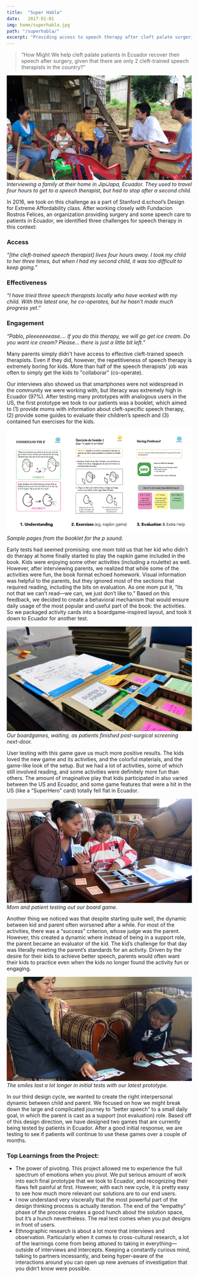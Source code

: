 ```yaml
---
title:  "Super Habla"
date:   2017-01-01
img: home/superhabla.jpg
path: "/superhabla/"
excerpt: "Providing access to speech therapy after cleft palate surgeries in Ecuador"
---
```


> “How Might We help cleft palate patients in Ecuador recover their speech after surgery, given that there are only 2 cleft-trained speech therapists in the country?”

![Interview](./Interview.jpg)
*Interviewing a family at their home in JipiJapa, Ecuador. They used to travel four hours to get to a speech therapist, but had to stop after a second child.*

In 2016, we took on this challenge as a part of Stanford d.school’s Design for Extreme Affordability class.  After working closely with Fundacion Rostros Felices, an organization providing surgery and some speech care to patients in Ecuador, we identified three challenges for speech therapy in this context:

### Access
 *“[the cleft-trained speech therapist] lives four hours away. I took my child to her three times, but when I had my second child, it was too difficult to keep going.”*
### Effectiveness
*“I have tried three speech therapists locally who have worked with my child. With this latest one, he co-operates, but he hasn’t made much progress yet.”*
### Engagement
*“Pablo, pleeeeeeease…. If you do this therapy, we will go get ice cream. Do you want ice cream? Please… there is just a little bit left.”*

Many parents simply didn't have access to effective cleft-trained speech therapists. Even if they did, however, the repetitiveness of speech therapy is extremely boring for kids. More than half of the speech therapists' job was often to simply get the kids to "collaborar" (co-operate).

Our interviews also showed us that smartphones were not widespread in the community we were working with, but literacy was extremely high in Ecuador (97%). After testing many prototypes with analogous users in the US, the first prototype we took to our patients was a booklet, which aimed to (1) provide moms with information about cleft-specific speech therapy, (2) provide some guides to evaluate their children’s speech and (3) contained fun exercises for the kids.

![Interview](./BookPages.png)
*Sample pages from the booklet for the p sound.*

Early tests had seemed promising: one mom told us that her kid who didn't do therapy at home finally started to play the napkin game included in the book. Kids were enjoying some other activities (including a roulette) as well. However, after interviewing parents, we realized that while some of the activities were fun, the book format echoed homework. Visual information was helpful to the parents, but they ignored most of the sections that required reading, including the bits on evaluation. As one mom put it, “its not that we can’t read—we can, we just don’t like to.” Based on this feedback, we decided to create a behavioral mechanism that would ensure daily usage of the most popular and useful part of the book: the activities. So we packaged activity cards into a boardgame-inspired layout, and took it down to Ecuador for another test.

![Interview](./Gamev2.jpg)
*Our boardgames, waiting, as patients finished post-surgical screening next-door.*

User testing with this game gave us much more positive results. The kids loved the new game and its activities, and the colorful materials, and the game-like look of the setup. But we had a lot of activities, some of which still involved reading, and some activities were definitely more fun than others. The amount of imaginative play that kids participated in also varied between the US and Ecuador, and some game features that were a hit in the US (like a “SuperHero” card) totally fell flat in Ecuador.

![Interview](./NormaTais1.png)
*Mom and patient testing out our board game.*


Another thing we noticed was that despite starting quite well, the dynamic between kid and parent often worsened after a while. For most of the activities, there was a “success” criterion, whose judge was the parent. However, this created a dynamic where instead of being in a support role, the parent became an evaluator of the kid. The kid’s challenge for that day was literally meeting the parent’s standards for an activity. Driven by the desire for their kids to achieve better speech, parents would often want their kids to practice even when the kids no longer found the activity fun or engaging.

![Interview](./Emilio.jpg)
*The smiles last a lot longer in initial tests with our latest prototype.*

In our third design cycle, we wanted to create the right interpersonal dynamic between child and parent. We focused on how we might break down the large and complicated journey to “better speech” to a small daily goal, in which the parent is cast as a support (not evaluation) role. Based off of this design direction, we have designed two games that are currently being tested by patients in Ecuador. After a good initial response, we are testing to see if patients will continue to use these games over a couple of months.





### Top Learnings from the Project:
 * The power of pivoting. This project allowed me to experience the full spectrum of emotions when you pivot. We put serious amount of work into each final prototype that we took to Ecuador, and recognizing their flaws felt painful at first. However, with each new cycle, it is pretty easy to see how much more relevant our solutions are to our end users.
 * I now understand very viscerally that the most powerful part of the design thinking process is actually iteration. The end of the “empathy” phase of the process creates a good hunch about the solution space, but it’s a hunch nevertheless. The real test comes when you put designs in front of users.
 * Ethnographic research is about a lot more that interviews and observation. Particularly when it comes to cross-cultural research, a lot of the learnings come from being attuned to taking in everything—outside of interviews and intercepts. Keeping a constantly curious mind, talking to partners incessantly, and being hyper-aware of the interactions around you can open up new avenues of investigation that you didn’t know were possible.

